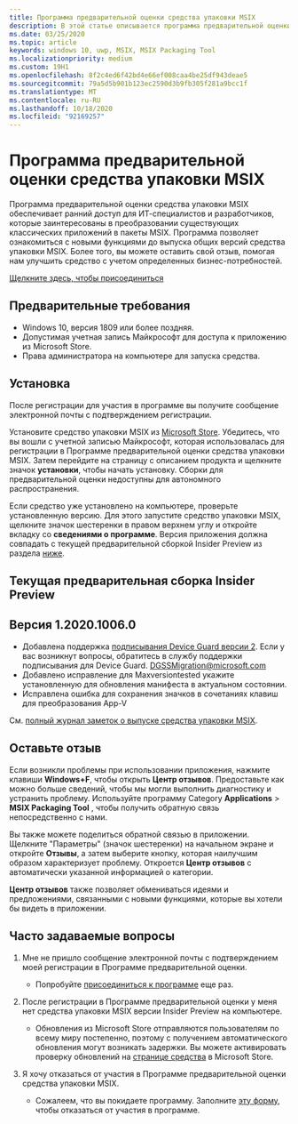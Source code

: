 ```yaml
---
title: Программа предварительной оценки средства упаковки MSIX
description: В этой статье описывается программа предварительной оценки для программы MSIX Packaging Tool, которая предоставляет выпуски с ранним доступом средства упаковки MSIX.
ms.date: 03/25/2020
ms.topic: article
keywords: windows 10, uwp, MSIX, MSIX Packaging Tool
ms.localizationpriority: medium
ms.custom: 19H1
ms.openlocfilehash: 8f2c4ed6f42bd4e66ef008caa4be25df943deae5
ms.sourcegitcommit: 79a5d5b901b123ec2590d3b9fb305f281a9bcc1f
ms.translationtype: MT
ms.contentlocale: ru-RU
ms.lasthandoff: 10/18/2020
ms.locfileid: "92169257"
---
```

# <a name="msix-packaging-tool-insider-program"></a>Программа предварительной оценки средства упаковки MSIX

Программа предварительной оценки средства упаковки MSIX обеспечивает ранний доступ для ИТ-специалистов и разработчиков, которые заинтересованы в преобразовании существующих классических приложений в пакеты MSIX. Программа позволяет ознакомиться с новыми функциями до выпуска общих версий средства упаковки MSIX. Более того, вы можете оставить свой отзыв, помогая нам улучшить средство с учетом определенных бизнес-потребностей. 

<div class="nextstepaction"><p><a class="x-hidden-focus" href="https://aka.ms/MSIXPackagingPreviewProgram" data-linktype="external">Щелкните здесь, чтобы присоединиться</a></p></div>

## <a name="prerequisites"></a>Предварительные требования

- Windows 10, версия 1809 или более поздняя.
- Допустимая учетная запись Майкрософт для доступа к приложению из Microsoft Store.
- Права администратора на компьютере для запуска средства.

## <a name="install"></a>Установка

После регистрации для участия в программе вы получите сообщение электронной почты с подтверждением регистрации. 

Установите средство упаковки MSIX из [Microsoft Store](https://www.microsoft.com/en-us/p/msix-packaging-tool/9n5lw3jbcxkf). Убедитесь, что вы вошли с учетной записью Майкрософт, которая использовалась для регистрации в Программе предварительной оценки средства упаковки MSIX. Затем перейдите на страницу с описанием продукта и щелкните значок **установки**, чтобы начать установку. Сборки для предварительной оценки недоступны для автономного распространения.

Если средство уже установлено на компьютере, проверьте установленную версию. Для этого запустите средство упаковки MSIX, щелкните значок шестеренки в правом верхнем углу и откройте вкладку со **сведениями о программе**. Версия приложения должна совпадать с текущей предварительной сборкой Insider Preview из раздела [ниже](#current-insider-preview-build).

## <a name="current-insider-preview-build"></a>Текущая предварительная сборка Insider Preview

## <a name="version-1202010060"></a>Версия 1.2020.1006.0
- Добавлена поддержка [подписывания Device Guard версии 2](../package/signing-package-device-guard-signing.md). Если у вас возникнут вопросы, обратитесь в службу поддержки подписывания для Device Guard. DGSSMigration@microsoft.com
- Добавлено исправление для Maxversiontested укажите установленную для обновления манифеста в актуальном состоянии.
- Исправлена ошибка для сохранения значков в сочетаниях клавиш для преобразования App-V

См. [полный журнал заметок о выпуске средства упаковки MSIX](release-notes/history.md).

## <a name="share-your-feedback"></a>Оставьте отзыв

Если возникли проблемы при использовании приложения, нажмите клавиши **Windows+F**, чтобы открыть **Центр отзывов**. Предоставьте как можно больше сведений, чтобы мы могли выполнить диагностику и устранить проблему. Используйте программу Category **Applications**  >  **MSIX Packaging Tool** , чтобы получить обратную связь непосредственно с нами.

Вы также можете поделиться обратной связью в приложении. Щелкните "Параметры" (значок шестеренки) на начальном экране и откройте **Отзывы**, а затем выберите кнопку, которая наилучшим образом характеризует проблему. Откроется **Центр отзывов** с автоматически указанной информацией о категории. 

**Центр отзывов** также позволяет обмениваться идеями и предложениями, связанными с новыми функциями, которые вы хотели бы видеть в приложении.  

## <a name="faqs"></a>Часто задаваемые вопросы

1. Мне не пришло сообщение электронной почты с подтверждением моей регистрации в Программе предварительной оценки. 
    - Попробуйте [присоединиться к программе](https://aka.ms/MSIXPackagingPreviewProgram) еще раз.  

2. После регистрации в Программе предварительной оценки у меня нет средства упаковки MSIX версии Insider Preview на компьютере. 
    - Обновления из Microsoft Store отправляются пользователям по всему миру постепенно, поэтому с получением автоматического обновления могут возникать задержки. Вы можете активировать проверку обновлений на [странице средства](https://www.microsoft.com/en-us/p/msix-packaging-tool/9n5lw3jbcxkf) в Microsoft Store. 
3. Я хочу отказаться от участия в Программе предварительной оценки средства упаковки MSIX. 
    - Сожалеем, что вы покидаете программу. Заполните [эту форму](https://forms.office.com/Pages/ResponsePage.aspx?id=v4j5cvGGr0GRqy180BHbR-NSOqDz219PqoOqk5qxQEZUMlEwNVNKMDhNUVlKOVpTRTlVWFhMMThLQy4u), чтобы отказаться от участия в программе. 
